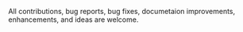All contributions, bug reports, bug fixes, documetaion improvements, enhancements, and ideas are welcome.
